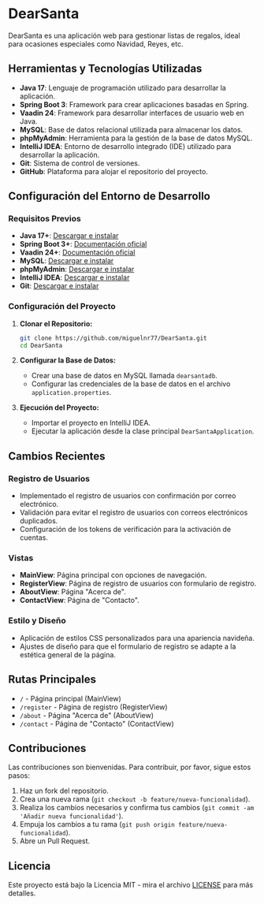 # DearSanta

DearSanta es una aplicación web para gestionar listas de regalos, ideal para ocasiones especiales como Navidad, Reyes, etc.

## Herramientas y Tecnologías Utilizadas

- **Java 17**: Lenguaje de programación utilizado para desarrollar la aplicación.
- **Spring Boot 3**: Framework para crear aplicaciones basadas en Spring.
- **Vaadin 24**: Framework para desarrollar interfaces de usuario web en Java.
- **MySQL**: Base de datos relacional utilizada para almacenar los datos.
- **phpMyAdmin**: Herramienta para la gestión de la base de datos MySQL.
- **IntelliJ IDEA**: Entorno de desarrollo integrado (IDE) utilizado para desarrollar la aplicación.
- **Git**: Sistema de control de versiones.
- **GitHub**: Plataforma para alojar el repositorio del proyecto.

## Configuración del Entorno de Desarrollo

### Requisitos Previos

- **Java 17+**: [Descargar e instalar](https://www.oracle.com/java/technologies/javase-jdk17-downloads.html)
- **Spring Boot 3+**: [Documentación oficial](https://spring.io/projects/spring-boot)
- **Vaadin 24+**: [Documentación oficial](https://vaadin.com/docs)
- **MySQL**: [Descargar e instalar](https://dev.mysql.com/downloads/mysql/)
- **phpMyAdmin**: [Descargar e instalar](https://www.phpmyadmin.net/)
- **IntelliJ IDEA**: [Descargar e instalar](https://www.jetbrains.com/idea/download/)
- **Git**: [Descargar e instalar](https://git-scm.com/)

### Configuración del Proyecto

1. **Clonar el Repositorio:**

    ```bash
    git clone https://github.com/miguelnr77/DearSanta.git
    cd DearSanta
    ```

2. **Configurar la Base de Datos:**

    - Crear una base de datos en MySQL llamada `dearsantadb`.
    - Configurar las credenciales de la base de datos en el archivo `application.properties`.

3. **Ejecución del Proyecto:**

    - Importar el proyecto en IntelliJ IDEA.
    - Ejecutar la aplicación desde la clase principal `DearSantaApplication`.

## Cambios Recientes

### Registro de Usuarios

- Implementado el registro de usuarios con confirmación por correo electrónico.
- Validación para evitar el registro de usuarios con correos electrónicos duplicados.
- Configuración de los tokens de verificación para la activación de cuentas.

### Vistas

- **MainView**: Página principal con opciones de navegación.
- **RegisterView**: Página de registro de usuarios con formulario de registro.
- **AboutView**: Página "Acerca de".
- **ContactView**: Página de "Contacto".

### Estilo y Diseño

- Aplicación de estilos CSS personalizados para una apariencia navideña.
- Ajustes de diseño para que el formulario de registro se adapte a la estética general de la página.

## Rutas Principales

- `/` - Página principal (MainView)
- `/register` - Página de registro (RegisterView)
- `/about` - Página "Acerca de" (AboutView)
- `/contact` - Página de "Contacto" (ContactView)

## Contribuciones

Las contribuciones son bienvenidas. Para contribuir, por favor, sigue estos pasos:

1. Haz un fork del repositorio.
2. Crea una nueva rama (`git checkout -b feature/nueva-funcionalidad`).
3. Realiza los cambios necesarios y confirma tus cambios (`git commit -am 'Añadir nueva funcionalidad'`).
4. Empuja los cambios a tu rama (`git push origin feature/nueva-funcionalidad`).
5. Abre un Pull Request.

## Licencia

Este proyecto está bajo la Licencia MIT - mira el archivo [LICENSE](LICENSE) para más detalles.
